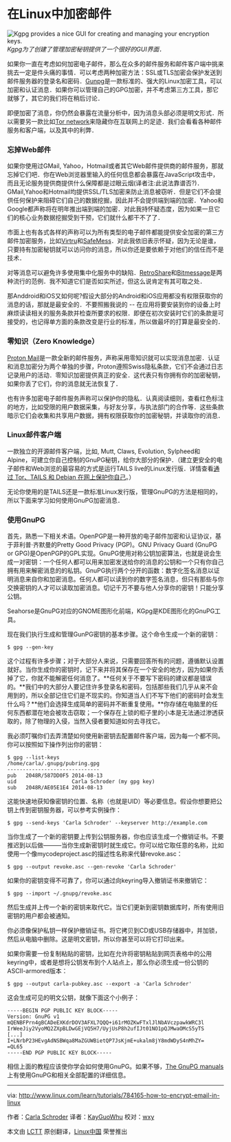 在Linux中加密邮件
================================================================================
![Kgpg provides a nice GUI for creating and managing your encryption keys.](http://www.linux.com/images/stories/41373/fig-1-kgpg.png)
*Kgpg为了创建了管理加密秘钥提供了一个很好的GUI界面．*

如果你一直在考虑如何加密电子邮件，那么在众多的邮件服务和邮件客户端中挑来挑去一定是件头痛的事情．可以考虑两种加密方法：SSL或TLS加密会保护发送到邮件服务器的登录名和密码．[Gunpg][1]是一款标准的、强大的Linux加密工具，可以加密和认证消息．如果你可以管理自己的GPG加密，并不考虑第三方工具，那它就够了，其它的我们将在稍后讨论．

即便加密了消息，你仍然会暴露在流量分析中，因为消息头部必须是明文形式．所以需要另一款比如[Tor network][2]来隐藏你在互联网上的足迹．我们会看看各种邮件服务和客户端，以及其中的利弊．

### 忘掉Web邮件 ###

如果你使用过GMail, Yahoo，Hotmail或者其它Web邮件提供商的邮件服务，那就忘掉它们吧．你在Web浏览器里输入的任何信息都会暴露在JavaScript攻击中，而且无论服务提供商提供什么保障都是过眼云烟(译者注:此说法靠谱否?)．GMail,Yahoo和Hotmail均提供SSL/TLS加密来防止消息被窃听．但是它们不会提供任何保护来阻碍它们自己的数据挖掘，因此并不会提供端到端的加密．Yahoo和Google都声称将在明年推出端到端的加密．对此我持怀疑态度，因为如果一旦它们的核心业务数据挖掘受到干预，它们就什么都干不了了．

市面上也有各式各样的声称可以为所有类型的电子邮件都能提供安全加密的第三方邮件加密服务，比如[Virtru][3]和[SafeMess][4]．对此我依旧表示怀疑，因为无论是谁，只要持有加密秘钥就可以访问你的消息，所以你还是要依赖于对他们的信任而不是技术．

对等消息可以避免许多使用集中化服务中的缺陷．[RetroShare][5]和[Bitmessage][6]是两种流行的范例．我不知道它们是否如实所述，但这么说肯定有其可取之处．

那Anddroid和iOS又如何呢?假设大部分的Android和iOS应用都没有权限获取你的消息的话，那就是最安全的．不要照搬我说的 -- 在应用将要安装到你的设备上时麻烦读读相关的服务条款并检查所要求的权限．即便在初次安装时它们的条款是可接受的，也记得单方面的条款改变是行业的标准，所以做最坏的打算是最安全的．

### 零知识（Zero Knowledge） ###

[Proton Mail][7]是一款全新的邮件服务，声称采用零知识就可以实现消息加密．认证和消息加密分为两个单独的步骤，Proton遵照Swiss隐私条款，它们不会通过日志记录用户的活动．零知识加密提供真正的安全．这代表只有你拥有你的加密秘钥，如果你丢了它们，你的消息就无法恢复了．

也有许多加密电子邮件服务声称可以保护你的隐私．认真阅读细则，查看红色标注的地方，比如受限的用户数据采集，与好友分享，与执法部门的合作等．这些条款暗示它们会收集和共享用户数据，拥有权限获取你的加密秘钥，并读取你的消息．

### Linux邮件客户端 ###

一款独立的开源邮件客户端，比如, Mutt, Claws, Evolution, Sylpheed和Alpine，可建立你自己控制的GnuPG秘钥，给你大部分的保护．（建立更安全的电子邮件和Web浏览的最容易的方式是运行TAILS live的Linux发行版．详情查看[通过 Tor、TAILS 和 Debian 在网上保护你自己][8]。）

无论你使用的是TAILS还是一款标准Linux发行版，管理GnuPG的方法是相同的，所以下面来学习如何使用GnuPG加密消息．

### 使用GnuPG ###

首先，熟悉一下相关术语。OpenPGP是一种开放的电子邮件加密和认证协议，基于菲利普·齐默曼的Pretty Good Privacy (PGP)。GNU Privacy Guard (GnuPG or GPG)是OpenPGP的GPL实现。GnuPG使用对称公钥加密算法，也就是说会生成一对密钥：一个任何人都可以用来加密发送给你的消息的公钥和一个只有你自己拥有用来解密消息的的私钥。GnuPG执行两个分开的函数：数字化签名消息以证明消息来自你和加密消息。任何人都可以读到你的数字签名消息，但只有那些与你交换密钥的人才可以读取加密消息。切记千万不要与他人分享你的密钥！只能分享公钥。

Seahorse是GnuPG对应的GNOME图形化前端，KGpg是KDE图形化的GnuPG工具。

现在我们执行生成和管理GunPG密钥的基本步骤。这个命令生成一个新的密钥：

    $ gpg --gen-key

这个过程有许多步骤；对于大部分人来说，只需要回答所有的问题，遵循默认设置就好。当你生成你的密钥时，记下来并将其保存在一个安全的地方，因为如果你丢掉了它，你就不能解密任何消息了。**任何关于不要写下密码的建议都是错误的。**我们中的大部分人要记住许多登录名和密码，包括那些我们几乎从来不会用到的，所以全部记住它们是不现实的。你知道当人们不写下他们的密码时会发生什么吗？**他们会选择生成简单的密码并不断重复使用。**你存储在电脑里的任何东西都潜在地会被攻击窃取；一个保存在上锁的柜子里的小本是无法通过渗透获取的，除了物理的入侵，当然入侵者要知道如何去寻找它。

我必须叮嘱你们去弄清楚如何使用新密钥去配置邮件客户端，因为每一个都不同。你可以按照如下操作列出你的密钥：

    $ gpg --list-keys
    /home/carla/.gnupg/pubring.gpg
    ------------------------------
    pub   2048R/587DD0F5 2014-08-13
    uid                  Carla Schroder (my gpg key) 
    sub   2048R/AE05E1E4 2014-08-13

这能快速地获知像密钥的位置、名称（也就是UID）等必要信息。假设你想要把公钥上传到密钥服务器，可以参考实例操作：

    $ gpg --send-keys 'Carla Schroder' --keyserver http://example.com

当你生成了一个新的密钥要上传到公钥服务器，你也应该生成一个撤销证书。不要推迟到以后做———当你生成新密钥时就生成它。你可以给它取任意的名称，比如使用一个像mycodeproject.asc的描述性名称来代替revoke.asc：

    $ gpg --output revoke.asc --gen-revoke 'Carla Schroder'

如果你的密钥变得不可靠了，你可以通过向keyring导入撤销证书来撤销它：

    $ gpg --import ~/.gnupg/revoke.asc

然后生成并上传一个新的密钥来取代它。当它们更新到密钥数据库时，所有使用旧密钥的用户都会被通知。

你必须像保护私钥一样保护撤销证书。将它拷贝到CD或USB存储器中，并加锁，然后从电脑中删除。这是明文密钥，所以你甚至可以将它打印出来。

如果你需要一份复制粘贴的密钥，比如在允许将密钥粘贴到网页表格中的公用keyring中，或者是想将公钥发布到个人站点上，那么你必须生成一份公钥的ASCII-armored版本：

    $ gpg --output carla-pubkey.asc --export -a 'Carla Schroder'

这会生成可见的明文公钥，就像下面这个小例子：

    -----BEGIN PGP PUBLIC KEY BLOCK-----
    Version: GnuPG v1
    mQENBFPrn4gBCADeEXKdrDOV3AFXL7QQQ+i61rMOZKwFTxlJlNbAVczpawkWRC3l
    IrWeeJiy2VyoMQ2ZXpBLDwGEjVQ5H7/UyjUsP8h2ufIJt01NO1pQJMwaOMcS5yTS
    [...]
    I+LNrbP23HEvgAdNSBWqa8MaZGUWBietQP7JsKjmE+ukalm8jY8mdWDyS4nMhZY=
    =QL65
    -----END PGP PUBLIC KEY BLOCK-----

相信上面的教程应该使你学会如何使用GnuPG。如果不够，[The GnuPG manuals][9]上有使用GnuPG和相关全部配置的详细信息。

--------------------------------------------------------------------------------

via: http://www.linux.com/learn/tutorials/784165-how-to-encrypt-email-in-linux

作者：[Carla Schroder][a]
译者：[KayGuoWhu](https://github.com/KayGuoWhu)
校对：[wxy](https://github.com/wxy)

本文由 [LCTT](https://github.com/LCTT/TranslateProject) 原创翻译，[Linux中国](http://linux.cn/) 荣誉推出

[a]:http://www.linux.com/component/ninjaboard/person/3734
[1]:http://www.openpgp.org/members/gnupg.shtml
[2]:https://www.torproject.org/
[3]:https://www.virtru.com/
[4]:https://www.safemess.com/
[5]:http://retroshare.sourceforge.net/
[6]:http://retroshare.sourceforge.net/
[7]:https://protonmail.ch/
[8]:http://www.linux.com/learn/docs/718398-protect-yourself-online-with-tor-+tails-and-debian
[9]:https://www.gnupg.org/documentation/manuals.html
